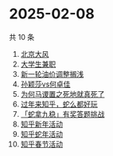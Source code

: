 # 2025-02-08

共 10 条

<!-- BEGIN ZHIHUSEARCH -->
<!-- 最后更新时间 Sat Feb 08 2025 04:14:08 GMT+0800 (China Standard Time) -->
1. [北京大风](https://www.zhihu.com/search?q=北京大风)
1. [大学生兼职](https://www.zhihu.com/search?q=大学生兼职)
1. [新一轮油价调整搁浅](https://www.zhihu.com/search?q=新一轮油价调整搁浅)
1. [孙颖莎vs何卓佳](https://www.zhihu.com/search?q=孙颖莎vs何卓佳)
1. [为何马谡置之死地就真死了](https://www.zhihu.com/search?q=为何马谡置之死地就真死了)
1. [过年来知乎，蛇么都好玩](https://www.zhihu.com/search?q=过年来知乎，蛇么都好玩)
1. [「蛇拿九稳」有奖答题挑战](https://www.zhihu.com/search?q=「蛇拿九稳」有奖答题挑战)
1. [知乎新年活动](https://www.zhihu.com/search?q=知乎新年活动)
1. [知乎蛇年活动](https://www.zhihu.com/search?q=知乎蛇年活动)
1. [知乎春节活动](https://www.zhihu.com/search?q=知乎春节活动)
<!-- END ZHIHUSEARCH -->
